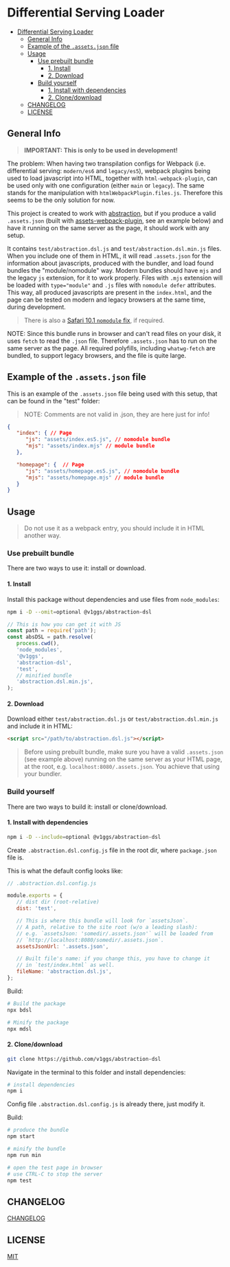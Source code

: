 # Differential Serving Loader

- [Differential Serving Loader](#differential-serving-loader)
 	- [General Info](#general-info)
 	- [Example of the `.assets.json` file](#example-of-the-assetsjson-file)
 	- [Usage](#usage)
  		- [Use prebuilt bundle](#use-prebuilt-bundle)
   			- [1. Install](#1-install)
   			- [2. Download](#2-download)
  		- [Build yourself](#build-yourself)
   			- [1. Install with dependencies](#1-install-with-dependencies)
   			- [2. Clone/download](#2-clonedownload)
 	- [CHANGELOG](#changelog)
 	- [LICENSE](#license)

## General Info

>
> **IMPORTANT: This is only to be used in development!**
>

The problem: When having two transpilation configs for Webpack (i.e. differential serving: `modern/es6` and `legacy/es5`), webpack plugins being used to load javascript into HTML, together with `html-webpack-plugin`, can be used only with one configuration (either `main` or `legacy`). The same stands for the manipulation with `htmlWebpackPlugin.files.js`. Therefore this seems to be the only solution for now.

This project is created to work with [abstraction](https://github.com/v1ggs/abstraction), but if you produce a valid `.assets.json` (built with [assets-webpack-plugin](https://www.npmjs.com/package/assets-webpack-plugin), see an example below) and have it running on the same server as the page, it should work with any setup.

It contains `test/abstraction.dsl.js` and `test/abstraction.dsl.min.js` files. When you include one of them in HTML, it will read `.assets.json` for the information about javascripts, produced with the bundler, and load found bundles the "module/nomodule" way. Modern bundles should have `mjs` and the legacy `js` extension, for it to work properly. Files with `.mjs` extension will be loaded with `type="module"` and `.js` files with `nomodule defer` attributes. This way, all produced javascripts are present in the `index.html`, and the page can be tested on modern and legacy browsers at the same time, during development.

> There is also a [Safari 10.1 `nomodule` fix](https://gist.github.com/samthor/64b114e4a4f539915a95b91ffd340acc), if required.

NOTE: Since this bundle runs in browser and can't read files on your disk, it uses `fetch` to read the `.json` file. Therefore `.assets.json` has to run on the same server as the page. All required polyfills, including `whatwg-fetch` are bundled, to support legacy browsers, and the file is quite large.

## Example of the `.assets.json` file

This is an example of the `.assets.json` file being used with this setup, that can be found in the "test" folder:

> NOTE: Comments are not valid in .json, they are here just for info!

```json
{
   "index": { // Page
      "js": "assets/index.es5.js", // nomodule bundle
      "mjs": "assets/index.mjs" // module bundle
   },

   "homepage": {  // Page
      "js": "assets/homepage.es5.js", // nomodule bundle
      "mjs": "assets/homepage.mjs" // module bundle
   }
}
```

## Usage

>
> Do not use it as a webpack entry, you should include it in HTML another way.
>

### Use prebuilt bundle

There are two ways to use it: install or download.

#### 1. Install

Install this package without dependencies and use files from `node_modules`:

```sh
npm i -D --omit=optional @v1ggs/abstraction-dsl
```

```js
// This is how you can get it with JS
const path = require('path');
const absDSL = path.resolve(
   process.cwd(),
   'node_modules',
   '@v1ggs',
   'abstraction-dsl',
   'test',
   // minified bundle
   'abstraction.dsl.min.js',
);
```

#### 2. Download

Download either `test/abstraction.dsl.js` or `test/abstraction.dsl.min.js` and include it in HTML:

```html
<script src="/path/to/abstraction.dsl.js"></script>
```

> Before using prebuilt bundle, make sure you have a valid `.assets.json` (see example above) running on the same server as your HTML page, at the root, e.g. `localhost:8080/.assets.json`. You achieve that using your bundler.

### Build yourself

There are two ways to build it: install or clone/download.

#### 1. Install with dependencies

```sh
npm i -D --include=optional @v1ggs/abstraction-dsl
```

Create `.abstraction.dsl.config.js` file in the root dir, where `package.json` file is.

This is what the default config looks like:

```js
// .abstraction.dsl.config.js

module.exports = {
   // dist dir (root-relative)
   dist: 'test',

   // This is where this bundle will look for `assetsJson`.
   // A path, relative to the site root (w/o a leading slash):
   // e.g. `assetsJson: 'somedir/.assets.json'` will be loaded from
   // `http://localhost:8080/somedir/.assets.json`.
   assetsJsonUrl: '.assets.json',

   // Built file's name: if you change this, you have to change it
   // in `test/index.html` as well.
   fileName: 'abstraction.dsl.js',
};
```

Build:

```sh
# Build the package
npx bdsl

# Minify the package
npx mdsl
```

#### 2. Clone/download

```sh
git clone https://github.com/v1ggs/abstraction-dsl
```

Navigate in the terminal to this folder and install dependencies:

```sh
# install dependencies
npm i
```

Config file `.abstraction.dsl.config.js` is already there, just modify it.

Build:

```sh
# produce the bundle
npm start

# minify the bundle
npm run min

# open the test page in browser
# use CTRL-C to stop the server
npm test
```

## CHANGELOG

[CHANGELOG](CHANGELOG.md)

## LICENSE

[MIT](LICENSE)
